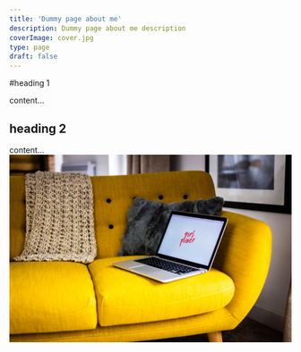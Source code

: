 ```yaml
---
title: 'Dummy page about me'
description: Dummy page about me description
coverImage: cover.jpg
type: page
draft: false
---
```


#heading 1

content...

## heading 2

content...
![dummy](cover.jpg)